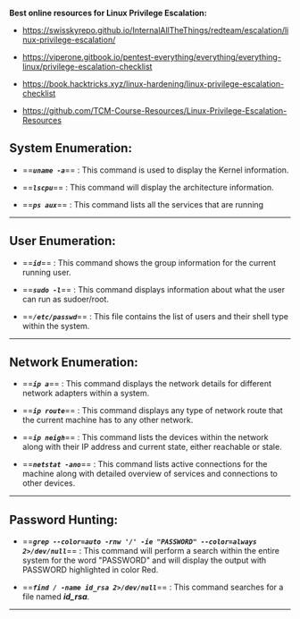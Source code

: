 **Best online resources for Linux Privilege Escalation:**

- https://swisskyrepo.github.io/InternalAllTheThings/redteam/escalation/linux-privilege-escalation/

- https://viperone.gitbook.io/pentest-everything/everything/everything-linux/privilege-escalation-checklist

- https://book.hacktricks.xyz/linux-hardening/linux-privilege-escalation-checklist

- https://github.com/TCM-Course-Resources/Linux-Privilege-Escalation-Resources

## System Enumeration:

- ==_**`uname -a`**_== : This command is used to display the Kernel information.

- ==_**`lscpu`**_== : This command will display the architecture information.

- ==_**`ps aux`**_== : This command lists all the services that are running

***
## User Enumeration:

- ==_**`id`**_== : This command shows the group information for the current running user.

- ==_**`sudo -l`**_== : This command displays information about what the user can run as sudoer/root.

- ==_**`/etc/passwd`**_== : This file contains the list of users and their shell type within the system.

***
## Network Enumeration:

- ==_**`ip a`**_== : This command displays the network details for different network adapters within a system.

- ==_**`ip route`**_== : This command displays any type of network route that the current machine has to any other network.

- ==_**`ip neigh`**_== : This command lists the devices within the network along with their IP address and current state, either reachable or stale.

- ==_**`netstat -ano`**_== : This command lists active connections for the machine along with detailed overview of services and connections to other devices.
***
## Password Hunting:

- ==_**`grep --color=auto -rnw '/' -ie "PASSWORD" --color=always 2>/dev/null`**_== : This command will perform a search within the entire system for the word "PASSWORD" and will display the output with PASSWORD highlighted in color Red.

- ==_**`find / -name id_rsa 2>/dev/null`**_== : This command searches for a file named **_id_rsa_**.

***
